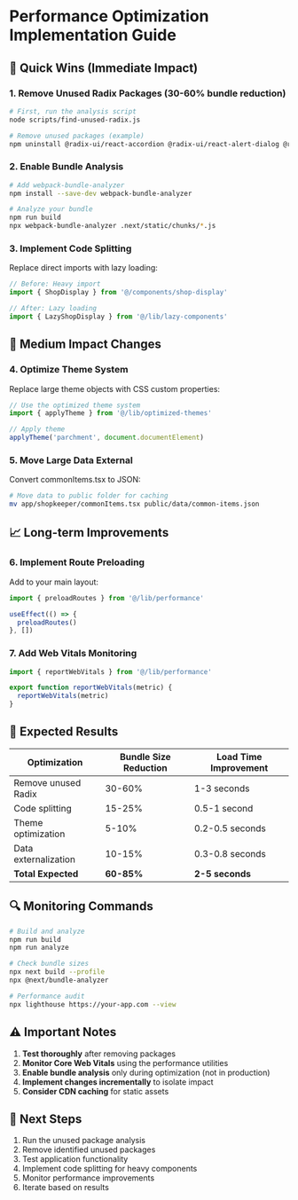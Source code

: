 # Performance Optimization Implementation Guide

## 🎯 Quick Wins (Immediate Impact)

### 1. Remove Unused Radix Packages (30-60% bundle reduction)
```bash
# First, run the analysis script
node scripts/find-unused-radix.js

# Remove unused packages (example)
npm uninstall @radix-ui/react-accordion @radix-ui/react-alert-dialog @radix-ui/react-aspect-ratio @radix-ui/react-breadcrumb @radix-ui/react-calendar @radix-ui/react-carousel @radix-ui/react-chart @radix-ui/react-checkbox @radix-ui/react-collapsible @radix-ui/react-command @radix-ui/react-context-menu @radix-ui/react-drawer @radix-ui/react-hover-card @radix-ui/react-input-otp @radix-ui/react-menubar @radix-ui/react-navigation-menu @radix-ui/react-pagination @radix-ui/react-progress @radix-ui/react-radio-group @radix-ui/react-resizable @radix-ui/react-scroll-area @radix-ui/react-slider @radix-ui/react-toggle @radix-ui/react-toggle-group @radix-ui/react-tooltip
```

### 2. Enable Bundle Analysis
```bash
# Add webpack-bundle-analyzer
npm install --save-dev webpack-bundle-analyzer

# Analyze your bundle
npm run build
npx webpack-bundle-analyzer .next/static/chunks/*.js
```

### 3. Implement Code Splitting
Replace direct imports with lazy loading:

```typescript
// Before: Heavy import
import { ShopDisplay } from '@/components/shop-display'

// After: Lazy loading
import { LazyShopDisplay } from '@/lib/lazy-components'
```

## 🚀 Medium Impact Changes

### 4. Optimize Theme System
Replace large theme objects with CSS custom properties:

```typescript
// Use the optimized theme system
import { applyTheme } from '@/lib/optimized-themes'

// Apply theme
applyTheme('parchment', document.documentElement)
```

### 5. Move Large Data External
Convert commonItems.tsx to JSON:

```bash
# Move data to public folder for caching
mv app/shopkeeper/commonItems.tsx public/data/common-items.json
```

## 📈 Long-term Improvements

### 6. Implement Route Preloading
Add to your main layout:

```typescript
import { preloadRoutes } from '@/lib/performance'

useEffect(() => {
  preloadRoutes()
}, [])
```

### 7. Add Web Vitals Monitoring
```typescript
import { reportWebVitals } from '@/lib/performance'

export function reportWebVitals(metric) {
  reportWebVitals(metric)
}
```

## 🎯 Expected Results

| Optimization | Bundle Size Reduction | Load Time Improvement |
|--------------|----------------------|----------------------|
| Remove unused Radix | 30-60% | 1-3 seconds |
| Code splitting | 15-25% | 0.5-1 second |
| Theme optimization | 5-10% | 0.2-0.5 seconds |
| Data externalization | 10-15% | 0.3-0.8 seconds |
| **Total Expected** | **60-85%** | **2-5 seconds** |

## 🔍 Monitoring Commands

```bash
# Build and analyze
npm run build
npm run analyze

# Check bundle sizes
npx next build --profile
npx @next/bundle-analyzer

# Performance audit
npx lighthouse https://your-app.com --view
```

## ⚠️ Important Notes

1. **Test thoroughly** after removing packages
2. **Monitor Core Web Vitals** using the performance utilities
3. **Enable bundle analysis** only during optimization (not in production)
4. **Implement changes incrementally** to isolate impact
5. **Consider CDN caching** for static assets

## 🎉 Next Steps

1. Run the unused package analysis
2. Remove identified unused packages  
3. Test application functionality
4. Implement code splitting for heavy components
5. Monitor performance improvements
6. Iterate based on results
